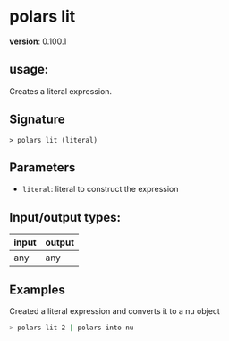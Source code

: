 # polars lit

**version**: 0.100.1

## **usage**:

Creates a literal expression.

## Signature

`> polars lit (literal)`

## Parameters

- `literal`: literal to construct the expression

## Input/output types:

| input | output |
| ----- | ------ |
| any   | any    |

## Examples

Created a literal expression and converts it to a nu object

```bash
> polars lit 2 | polars into-nu
```
